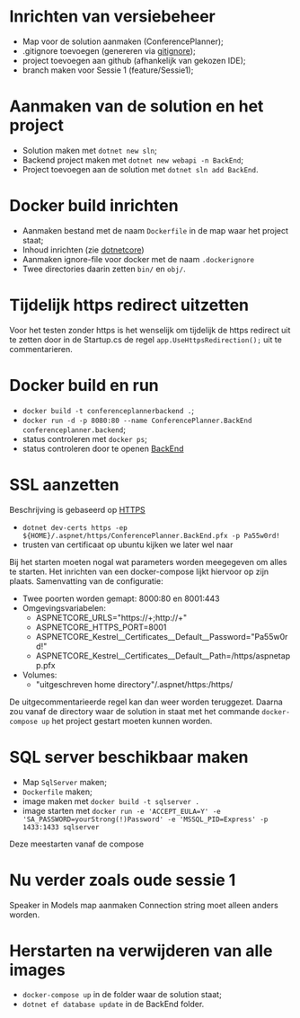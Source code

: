 # Inrichten van versiebeheer

- Map voor de solution aanmaken (ConferencePlanner);
- .gitignore toevoegen (genereren via [gitignore](https://www.toptal.com/developers/gitignore));
- project toevoegen aan github (afhankelijk van gekozen IDE);
- branch maken voor Sessie 1 (feature/Sessie1);

# Aanmaken van de solution en het project

- Solution maken met `dotnet new sln`;
- Backend project maken met `dotnet new webapi -n BackEnd`;
- Project toevoegen aan de solution met `dotnet sln add BackEnd`.

# Docker build inrichten

- Aanmaken bestand met de naam `Dockerfile` in de map waar het project staat;
- Inhoud inrichten (zie [dotnetcore](https://docs.docker.com/engine/examples/dotnetcore/))
- Aanmaken ignore-file voor docker met de naam `.dockerignore`
- Twee directories daarin zetten `bin/` en `obj/`.

# Tijdelijk https redirect uitzetten

Voor het testen zonder https is het wenselijk om tijdelijk de https redirect uit te zetten
door in de Startup.cs de regel `app.UseHttpsRedirection();` uit te commentarieren.

# Docker build en run

- `docker build -t conferenceplannerbackend .`;
- `docker run -d -p 8080:80 --name ConferencePlanner.BackEnd conferenceplanner.backend`;
- status controleren met `docker ps`;
- status controleren door te openen [BackEnd](http://localhost:8080/WeatherForecast)

# SSL aanzetten
Beschrijving is gebaseerd op [HTTPS](https://docs.microsoft.com/en-us/aspnet/core/security/docker-https?view=aspnetcore-3.1)

- `dotnet dev-certs https -ep ${HOME}/.aspnet/https/ConferencePlanner.BackEnd.pfx -p Pa55w0rd!`
- trusten van certificaat op ubuntu kijken we later wel naar

Bij het starten moeten nogal wat parameters worden meegegeven om alles te starten.
Het inrichten van een docker-compose lijkt hiervoor op zijn plaats.
Samenvatting van de configuratie:

- Twee poorten worden gemapt: 8000:80 en 8001:443
- Omgevingsvariabelen:
  - ASPNETCORE_URLS="https://+;http://+"
  - ASPNETCORE_HTTPS_PORT=8001 
  - ASPNETCORE_Kestrel__Certificates__Default__Password="Pa55w0rd!"
  - ASPNETCORE_Kestrel__Certificates__Default__Path=/https/aspnetapp.pfx
- Volumes:    
  - "uitgeschreven home directory"/.aspnet/https:/https/

De uitgecommentarieerde regel kan dan weer worden teruggezet.
Daarna zou vanaf de directory waar de solution in staat met het commande `docker-compose up`
het project gestart moeten kunnen worden.

# SQL server beschikbaar maken

- Map `SqlServer` maken;
- `Dockerfile` maken;
- image maken met `docker build -t sqlserver .`
- image starten met `docker run -e 'ACCEPT_EULA=Y' -e 'SA_PASSWORD=yourStrong(!)Password' -e 'MSSQL_PID=Express' -p 1433:1433 sqlserver`

Deze meestarten vanaf de compose

# Nu verder zoals oude sessie 1

Speaker in Models map aanmaken
Connection string moet alleen anders worden.

# Herstarten na verwijderen van alle images

- `docker-compose up` in de folder waar de solution staat;
- `dotnet ef database update` in de BackEnd folder.
